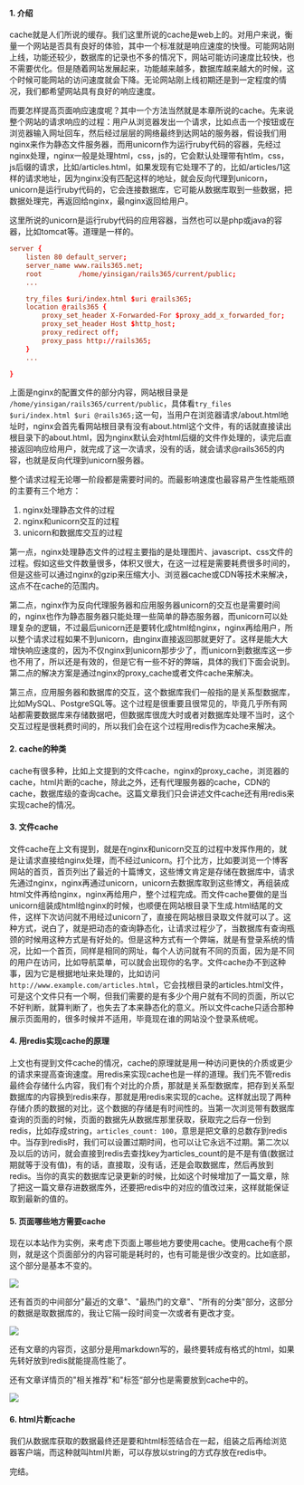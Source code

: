 #### 1. 介绍

cache就是人们所说的缓存。我们这里所说的cache是web上的。对用户来说，衡量一个网站是否具有良好的体验，其中一个标准就是响应速度的快慢。可能网站刚上线，功能还较少，数据库的记录也不多的情况下，网站可能访问速度比较快，也不需要优化。但是随着网站发展起来，功能越来越多，数据库越来越大的时候，这个时候可能网站的访问速度就会下降。无论网站刚上线初期还是到一定程度的情况，我们都希望网站具有良好的响应速度。

而要怎样提高页面响应速度呢？其中一个方法当然就是本章所说的cache。先来说整个网站的请求响应的过程：用户从浏览器发出一个请求，比如点击一个按钮或在浏览器输入网址回车，然后经过层层的网络最终到达网站的服务器，假设我们用nginx来作为静态文件服务器，而用unicorn作为运行ruby代码的容器，先经过nginx处理，nginx一般是处理html，css，js的，它会默认处理带有htlm，css，js后缀的请求，比如/articles.html，如果发现有它处理不了的，比如/articles/1这样的请求地址，因为nginx没有匹配这样的地址，就会反向代理到unicorn，unicorn是运行ruby代码的，它会连接数据库，它可能从数据库取到一些数据，把数据处理完，再返回给nginx，最nginx返回给用户。

这里所说的unicorn是运行ruby代码的应用容器，当然也可以是php或java的容器，比如tomcat等。道理是一样的。

``` conf
server {
    listen 80 default_server;
    server_name www.rails365.net;
    root         /home/yinsigan/rails365/current/public;
    ...

    try_files $uri/index.html $uri @rails365;
    location @rails365 {
        proxy_set_header X-Forwarded-For $proxy_add_x_forwarded_for;
        proxy_set_header Host $http_host;
        proxy_redirect off;
        proxy_pass http://rails365;
    }
    ...

}
```

上面是nginx的配置文件的部分内容，网站根目录是` /home/yinsigan/rails365/current/public`，具体看`try_files $uri/index.html $uri @rails365;`这一句，当用户在浏览器请求/about.html地址时，nginx会首先看网站根目录有没有about.html这个文件，有的话就直接读出根目录下的about.html，因为nginx默认会对html后缀的文件作处理的，读完后直接返回响应给用户，就完成了这一次请求，没有的话，就会请求@rails365的内容，也就是反向代理到unicorn服务器。

整个请求过程无论哪一阶段都是需要时间的。而最影响速度也最容易产生性能瓶颈的主要有三个地方：

1. nginx处理静态文件的过程
2. nginx和unicorn交互的过程
3. unicorn和数据库交互的过程

第一点，nginx处理静态文件的过程主要指的是处理图片、javascript、css文件的过程。假如这些文件数量很多，体积又很大，在这一过程是需要耗费很多时间的，但是这些可以通过nginx的gzip来压缩大小、浏览器cache或CDN等技术来解决，这点不在cache的范围内。

第二点，nginx作为反向代理服务器和应用服务器unicorn的交互也是需要时间的，nginx也作为静态服务器只能处理一些简单的静态服务器，而unicorn可以处理复杂的逻辑，不过最后unicorn还是要转化成html给nginx，nginx再给用户，所以整个请求过程如果不到unicorn，由nginx直接返回那就更好了。这样是能大大增快响应速度的，因为不仅nginx到unicorn那步少了，而unicorn到数据库这一步也不用了，所以还是有效的，但是它有一些不好的弊端，具体的我们下面会说到。第二点的解决方案是通过nginx的proxy_cache或者文件cache来解决。

第三点，应用服务器和数据库的交互，这个数据库我们一般指的是关系型数据库，比如MySQL、PostgreSQL等。这个过程是很重要且很常见的，毕竟几乎所有网站都需要数据库来存储数据吧，但数据库很庞大时或者对数据库处理不当时，这个交互过程是很耗费时间的，所以我们会在这个过程用redis作为cache来解决。

#### 2. cache的种类

cache有很多种，比如上文提到的文件cache，nginx的proxy_cache，浏览器的cache，html片断的cache，除此之外，还有代理服务器的cache，CDN的cache，数据库级的查询cache。这篇文章我们只会讲述文件cache还有用redis来实现cache的情况。

#### 3. 文件cache

文件cache在上文有提到，就是在nginx和unicorn交互的过程中发挥作用的，就是让请求直接给nginx处理，而不经过unicorn。打个比方，比如要浏览一个博客网站的首页，首页列出了最近的十篇博文，这些博文肯定是存储在数据库中，请求先通过nginx，nginx再通过unicorn，unicorn去数据库取到这些博文，再组装成html文件再给nginx，nginx再给用户，整个过程完成。而文件cache要做的是当unicorn组装成html给nginx的时候，也顺便在网站根目录下生成.html结尾的文件，这样下次访问就不用经过unicorn了，直接在网站根目录取文件就可以了。这种方式，说白了，就是把动态的查询静态化，让请求过程少了，当数据库有查询瓶颈的时候用这种方式是有好处的。但是这种方式有一个弊端，就是有登录系统的情况，比如一个首页，同样是相同的网址，每个人访问就有不同的页面，因为是不同的用户在访问，比如导航菜单，可以就会出现你的名字。文件cache办不到这种事，因为它是根据地址来处理的，比如访问`http://www.example.com/articles.html`，它会找根目录的articles.html文件，可是这个文件只有一个啊，但我们需要的是有多少个用户就有不同的页面，所以它不好判断，就算判断了，也失去了本来静态化的意义。所以文件cache只适合那种展示页面用的，很多时候并不适用，毕竟现在谁的网站没个登录系统呢。

#### 4. 用redis实现cache的原理

上文也有提到文件cache的情况，cache的原理就是用一种访问更快的介质或更少的请求来提高查询速度。用redis来实现cache也是一样的道理。我们先不管redis最终会存储什么内容，我们有个对比的介质，那就是关系型数据库，把存到关系型数据库的内容换到redis来存，那就是用redis来实现的cache。这样就出现了两种存储介质的数据的对比，这个数据的存储是有时间性的。当第一次浏览带有数据库查询的页面的时候，页面的数据先从数据库那里获取，获取完之后存一份到redis，比如存成string，`articles_count: 100`，意思是把文章的总数存到redis中。当存到redis时，我们可以设置过期时间，也可以让它永远不过期。第二次以及以后的访问，就会直接到redis去查找key为articles_count的是不是有值(数据过期就等于没有值)，有的话，直接取，没有话，还是会取数据库，然后再放到redis。当你的真实的数据库记录更新的时候，比如这个时候增加了一篇文章，除了把这一篇文章存进数据库外，还要把redis中的对应的值改过来，这样就能保证取到最新的值的。

#### 5. 页面哪些地方需要cache

现在以本站作为实例，来考虑下页面上哪些地方要使用cache。使用cache有个原则，就是这个页面部分的内容可能是耗时的，也有可能是很少改变的。比如底部，这个部分是基本不变的。

![](http://aliyun.rails365.net/uploads/photo/image/36/2015/6cfdc3933ed4421173445130dc8f31e7.png)

还有首页的中间部分"最近的文章"、"最热门的文章"、"所有的分类"部分，这部分的数据是取数据库的，我让它隔一段时间变一次或者有更改才变。

![](http://aliyun.rails365.net/uploads/photo/image/37/2015/e552aaada33b06808d518bb9b2328079.png)

还有文章的内容页，这部分是用markdown写的，最终要转成有格式的html，如果先转好放到redis就能提高性能了。

还有文章详情页的"相关推荐"和"标签“部分也是需要放到cache中的。

![](http://aliyun.rails365.net/uploads/photo/image/38/2015/00b8e5f5fd132d9043c4f7275f310379.png)

#### 6. html片断cache

我们从数据库获取的数据最终还是要和html标签结合在一起，组装之后再给浏览器客户端，而这种就叫html片断，可以存放以string的方式存放在redis中。

完结。
